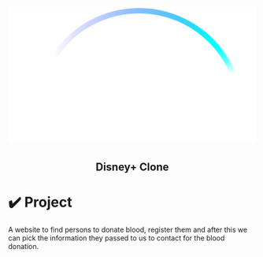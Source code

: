 <h1 align="center">
<img alt="disney_clone" title="disney_logo" src="./img/logo-nopad.svg">
</h1>
<h2 align="center"> Disney+ Clone </h2>

# ✔️ Project
A website to find persons to donate blood, register them and after this we can pick the information they passed to us to contact for the blood donation.

